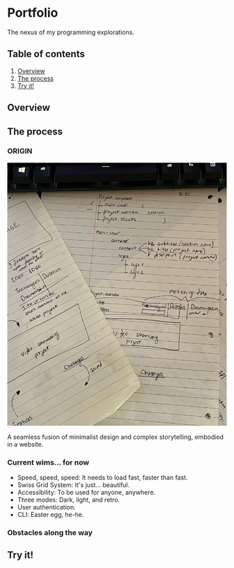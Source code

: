 # Portfolio

The nexus of my programming explorations.

## Table of contents
1. [Overview](#overview)
2. [The process](#the-process)
3. [Try it!](#try-it)

## Overview

## The process

### ORIGIN

<img alt="Original design image" src="/assets/images/original-design.webp" width="600">

A seamless fusion of minimalist design and complex storytelling, embodied in a website.

### Current wims... for now

- Speed, speed, speed: It needs to load fast, faster than fast.
- Swiss Grid System: It's just... beautiful.
- Accessibility: To be used for anyone, anywhere.
- Three modes: Dark, light, and retro.
- User authentication.
- CLI: Easter egg, he-he.

### Obstacles along the way

## Try it!
